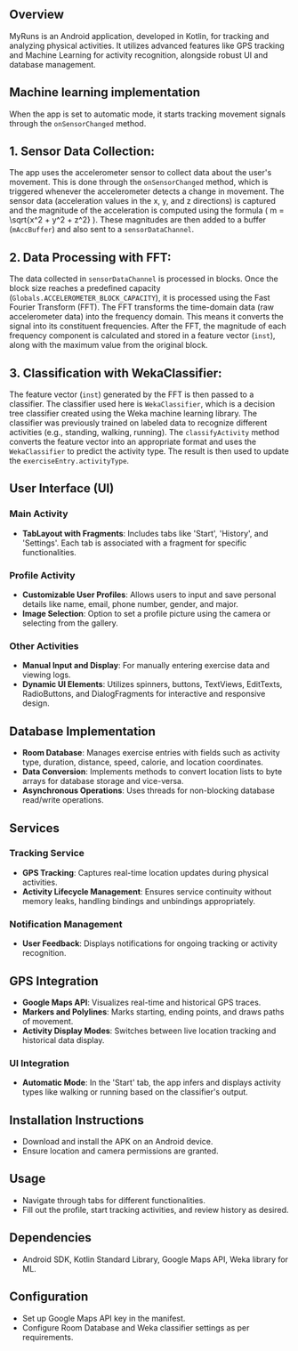 ## Overview
MyRuns is an Android application, developed in Kotlin, for tracking and analyzing physical activities. It utilizes advanced features like GPS tracking and Machine Learning for activity recognition, alongside robust UI and database management.
## Machine learning implementation
When the app is set to automatic mode, it starts tracking movement signals through the `onSensorChanged` method.

## 1. Sensor Data Collection:
The app uses the accelerometer sensor to collect data about the user's movement. This is done through the `onSensorChanged` method, which is triggered whenever the accelerometer detects a change in movement. The sensor data (acceleration values in the x, y, and z directions) is captured and the magnitude of the acceleration is computed using the formula \( m = \sqrt{x^2 + y^2 + z^2} \). These magnitudes are then added to a buffer (`mAccBuffer`) and also sent to a `sensorDataChannel`.

## 2. Data Processing with FFT:
The data collected in `sensorDataChannel` is processed in blocks. Once the block size reaches a predefined capacity (`Globals.ACCELEROMETER_BLOCK_CAPACITY`), it is processed using the Fast Fourier Transform (FFT). The FFT transforms the time-domain data (raw accelerometer data) into the frequency domain. This means it converts the signal into its constituent frequencies. After the FFT, the magnitude of each frequency component is calculated and stored in a feature vector (`inst`), along with the maximum value from the original block.

## 3. Classification with WekaClassifier:
The feature vector (`inst`) generated by the FFT is then passed to a classifier. The classifier used here is `WekaClassifier`, which is a decision tree classifier created using the Weka machine learning library. The classifier was previously trained on labeled data to recognize different activities (e.g., standing, walking, running). The `classifyActivity` method converts the feature vector into an appropriate format and uses the `WekaClassifier` to predict the activity type. The result is then used to update the `exerciseEntry.activityType`.

## User Interface (UI)
### Main Activity
- **TabLayout with Fragments**: Includes tabs like 'Start', 'History', and 'Settings'. Each tab is associated with a fragment for specific functionalities.

### Profile Activity
- **Customizable User Profiles**: Allows users to input and save personal details like name, email, phone number, gender, and major.
- **Image Selection**: Option to set a profile picture using the camera or selecting from the gallery.

### Other Activities
- **Manual Input and Display**: For manually entering exercise data and viewing logs.
- **Dynamic UI Elements**: Utilizes spinners, buttons, TextViews, EditTexts, RadioButtons, and DialogFragments for interactive and responsive design.

## Database Implementation
- **Room Database**: Manages exercise entries with fields such as activity type, duration, distance, speed, calorie, and location coordinates.
- **Data Conversion**: Implements methods to convert location lists to byte arrays for database storage and vice-versa.
- **Asynchronous Operations**: Uses threads for non-blocking database read/write operations.

## Services
### Tracking Service
- **GPS Tracking**: Captures real-time location updates during physical activities.
- **Activity Lifecycle Management**: Ensures service continuity without memory leaks, handling bindings and unbindings appropriately.

### Notification Management
- **User Feedback**: Displays notifications for ongoing tracking or activity recognition.

## GPS Integration
- **Google Maps API**: Visualizes real-time and historical GPS traces.
- **Markers and Polylines**: Marks starting, ending points, and draws paths of movement.
- **Activity Display Modes**: Switches between live location tracking and historical data display.

### UI Integration
- **Automatic Mode**: In the 'Start' tab, the app infers and displays activity types like walking or running based on the classifier's output.

## Installation Instructions
- Download and install the APK on an Android device.
- Ensure location and camera permissions are granted.

## Usage
- Navigate through tabs for different functionalities.
- Fill out the profile, start tracking activities, and review history as desired.

## Dependencies
- Android SDK, Kotlin Standard Library, Google Maps API, Weka library for ML.

## Configuration
- Set up Google Maps API key in the manifest.
- Configure Room Database and Weka classifier settings as per requirements.
